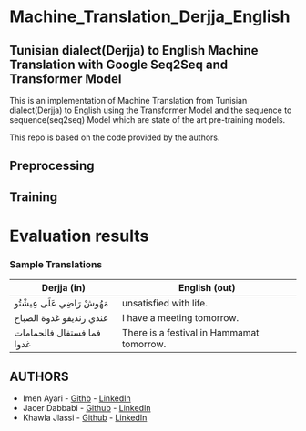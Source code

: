 # Machine_Translation_Derjja_English
## Tunisian dialect(Derjja) to English Machine Translation with Google Seq2Seq and Transformer Model

This is an implementation of Machine Translation from Tunisian dialect(Derjja) to English using the Transformer Model and the sequence to sequence(seq2seq) Model which are state of the art pre-training models.

This repo is based on the code provided by the authors.

## Preprocessing


## Training

# Evaluation results



### Sample Translations
Derjja (in)| English (out)
--- | --- |
مَهُوشْ رَاضِي عَلَى عِيشْتُو | unsatisfied with life.
عندي رنديفو غدوة الصباح | I have a meeting tomorrow.
فما فستفال فالحمامات غدوا | There is a festival in Hammamat tomorrow.




## AUTHORS
* Imen Ayari - [Githb](https://github.com/Immaannn2222)
             - [LinkedIn](https://www.linkedin.com/in/imen-ayari1-77312a1a2/)
* Jacer Dabbabi - [Github](https://github.com/jaycer95)
             - [LinkedIn](https://www.linkedin.com/in/jacer-dabbabi-a1519a1a1/)
* Khawla Jlassi - [Github](https://github.com/jlassi1)
             - [LinkedIn](https://www.linkedin.com/in/khawla-jlassi-11941019a/)

